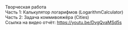 Творческая работа  
Часть 1: Калькулятор логарифмов (LogarithmCalculator)  
Часть 2: Задача коммивояжёра (Cities)  
Ссылка на видео отчёт: https://youtu.be/DvgQvaMSd5s
